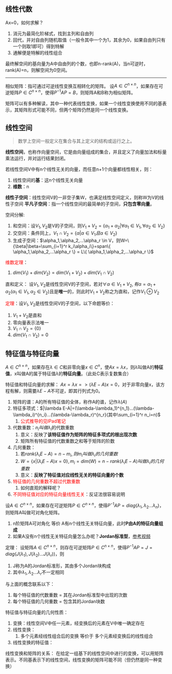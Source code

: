 ## 线性代数

Ax=0，如何求解？
1. 消元为最简化阶梯式，找到主列和自由列
2. 回代，并对自由列随机取值（一般令其中一个为1，其余为0，如果自由列只有一个则取1即可）得到特解
3. 通解便是特解的线性组合

最终解空间的基向量为A中自由列的个数，也即n-rank(A)，当n可逆时，rank(A)=n，则解空间为0空间。

---
相似矩阵：指可通过可逆线性变换互相转化的矩阵。
设$A\in C^{n\times n}$，如果存在可逆矩阵$P\in C^{n\times n}$，使得$P^{-1}AP=B$，则矩阵A和B称为相似矩阵。

矩阵可以有多种解读，其中一种代表线性变换，如果一个线性变换使用不同的基表示，其矩阵形式可能不同，但两个矩阵仍然是同一个线性变换。

## 线性空间

> 数学上空间一般定义在集合与其上定义的结构或运行之上。

**线性空间**，也称作向量空间，它是由向量组成的集合，并且定义了向量加法和标量乘法运行，并对运行结果封闭。

若线性空间V中有n个线性无关的向量，而任意n+1个向量都线性相关，则：
1. 线性空间的**基**：这n个线性无关向量
2. **维数**：n

**线性子空间**：线性空间V的一非空子集W，也满足线性空间定义，则称W为V的线性子空间
**平凡子空间**：指一个线性空间的最简单的子空间，**只包含零向量**。

空间分解:
1. 和空间：设$V_1,V_2$是V的子空间，则$V_1+V_2= \{\alpha_1+\alpha_2|\forall \alpha_1 \in V_1,\forall \alpha_2 \in V_2\}$
2. 交空间：条件同上，$V_1\cap V_2=\{ \alpha | \alpha \in V_1 且 \alpha \in V_2 \}$
3. 生成子空间：$\alpha_1,\alpha_2,...\alpha_r \in V，则W=\{\beta|\beta=\sum_{i=1}^r k_i\alpha_i\}=span\{ \alpha_1,\alpha_2,...\alpha_r \} = L\{ \alpha_1,\alpha_2,...\alpha_r \}$

<font color="#ff0000">维数定理</font>：
1. $dim(V_1)+dim(V_2)=dim(V_1+V_2)+dim(V_1\cap V_2)$

直和定义：
设$V_1,V_2$是线性空间V的子空间，若对$\forall \alpha \in V_1+V_2,有\alpha=\alpha_1+\alpha_2(\alpha_1\in V_1,\alpha_2\in V_2)$且是**唯一**的，则此时$V_1+V_2$称之为直和，记作$V_1 \oplus V_2$

<font color="#ff0000">定理</font>：设$V_1,V_2$是线性空间V的子空间，以下命题等价：
1. $V_1+V_2$是直和
2. 零向量表示法唯一
3. $V_1\cap V_2=\{0\}$
4. $dim(V_1\cap V_2)=0$

## 特征值与特征向量

$A\in C^{n\times n}$，如果存在$\lambda \in C$和非零向量$x\in C^n$，使$Ax=\lambda x$，则$\lambda$叫做A的**特征值**，x叫做A的属于特征值$\lambda$的**特征向量**。（此处C表示复数集合）

特征值和特征向量的求解：
$Ax=\lambda x=> (\lambda E-A)x=0$，对于非零向量x，该方程有解，则需要$\lambda E-A$不可逆，即其行列式为0。

1. 矩阵的谱：A的所有特征值的全体，称作A的谱，记作$\lambda(A)$
2. 特征多项式：$|\lambda E-A|=(\lambda-\lambda_1)^{n_1}...(\lambda-\lambda_i)^{n_i}...(\lambda-\lambda_r)^{n_r}(其中\sum_{i=1}^r n_i=n)$
	1. <font color="#ff0000">公式推导的见IPad笔记</font>
3. 代数重数：$n_i叫做\lambda_i$的代数重数
	1. 意义：反映了**该特征值作为矩阵的特征多项式的根出现次数**
	2. 矩阵所有特征值的代数重数之和等于矩阵的阶数
4. 几何重数：
	1. 若$rank(\lambda_i E-A)=n-m_i,则m_i叫做\lambda_i的几何重数$
	2. $W=\{x|(\lambda_i E-A)x=0\},m_i=dim(W)=n-rank(\lambda_i E-A)叫做\lambda_i的几何重数$
	3. 意义：**反映了特征值对应线性无关的特征向量的个数**
5. <font color="#ff0000">特征值的几何重数不超过代数重数</font>
	1.  如何直观的解释呢？
6. <font color="#ff0000">不同特征值对应的特征向量线性无关</font>：反证法很容易说明


设$A\in C^{n\times n}$，如果存在可逆矩阵$P\in C^{n\times n}$，使得$P^{-1}AP=diag(\lambda_1,\lambda_2...\lambda_n)$，则矩阵A叫做可对角化矩阵。
1. n阶矩阵A可对角化 等价 A有n个线性无关特征向量，此时**P由A的特征向量组成**
2. 如果A没有n个线性无关特征向量怎么办呢？**Jordan标准型**，[参考视频](https://www.bilibili.com/video/BV1WV411J7HH/?spm_id_from=333.788&vd_source=43ba5c8376723f2815ebb6eafbedae3e)

定理：
设矩阵$A\in C^{n\times n}$，则存在可逆矩阵$P\in C^{n\times n}$，使得$P^{-1}AP=J=diag(J(\lambda_1),J(\lambda_2)...J(\lambda_r))$，则
1. J称为A的Jordan标准形，其由多个Jordan块构成
2. 其中$\lambda_1,\lambda_2...\lambda_r$不一定相同

与上面的概念联系以下：
1. 每个特征值的代数重数 = 其在Jordan标准型中出现的次数
2. 每个特征值的几何重数 = 包含其的Jordan块数

特征值与特征向量的几何性质：
1. 变换：线性空间V中任一元素，经变换后的元素在V中唯一确定存在
2. 线性变换：
	1. 多个元素经线性组合后的变换  等价于 多个元素经变换后的线性组合
3. 线性变换的特征值：

线性变换和矩阵的关系：
在给定一组基下的线性空间中进行的变换，可以用矩阵表示。不同基表示下的线性空间，线性变换的矩阵可能不同（但仍然是同一种变换）